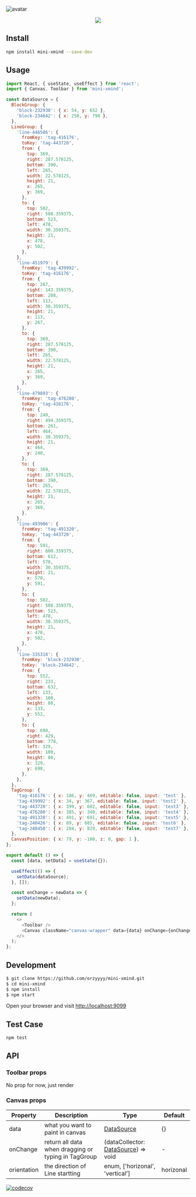 <p align="center">

![avatar](./docs/banner.png)

</p>

<p align="center">
  <img src="./docs/screenshot.gif" />
</p>

## Install

```bash
npm install mini-xmind --save-dev
```

## Usage

```javascript
import React, { useState, useEffect } from 'react';
import { Canvas, Toolbar } from 'mini-xmind';

const dataSource = {
  BlockGroup: {
    'block-232930': { x: 54, y: 652 },
    'block-234642': { x: 250, y: 798 },
  },
  LineGroup: {
    'line-446586': {
      fromKey: 'tag-416176',
      toKey: 'tag-443720',
      from: {
        top: 369,
        right: 287.578125,
        bottom: 390,
        left: 265,
        width: 22.578125,
        height: 21,
        x: 265,
        y: 369,
      },
      to: {
        top: 502,
        right: 508.359375,
        bottom: 523,
        left: 478,
        width: 30.359375,
        height: 21,
        x: 478,
        y: 502,
      },
    },
    'line-451979': {
      fromKey: 'tag-439992',
      toKey: 'tag-416176',
      from: {
        top: 267,
        right: 143.359375,
        bottom: 288,
        left: 113,
        width: 30.359375,
        height: 21,
        x: 113,
        y: 267,
      },
      to: {
        top: 369,
        right: 287.578125,
        bottom: 390,
        left: 265,
        width: 22.578125,
        height: 21,
        x: 265,
        y: 369,
      },
    },
    'line-479893': {
      fromKey: 'tag-476280',
      toKey: 'tag-416176',
      from: {
        top: 240,
        right: 494.359375,
        bottom: 261,
        left: 464,
        width: 30.359375,
        height: 21,
        x: 464,
        y: 240,
      },
      to: {
        top: 369,
        right: 287.578125,
        bottom: 390,
        left: 265,
        width: 22.578125,
        height: 21,
        x: 265,
        y: 369,
      },
    },
    'line-493906': {
      fromKey: 'tag-491320',
      toKey: 'tag-443720',
      from: {
        top: 591,
        right: 600.359375,
        bottom: 612,
        left: 570,
        width: 30.359375,
        height: 21,
        x: 570,
        y: 591,
      },
      to: {
        top: 502,
        right: 508.359375,
        bottom: 523,
        left: 478,
        width: 30.359375,
        height: 21,
        x: 478,
        y: 502,
      },
    },
    'line-335318': {
      fromKey: 'block-232930',
      toKey: 'block-234642',
      from: {
        top: 552,
        right: 233,
        bottom: 632,
        left: 133,
        width: 100,
        height: 80,
        x: 133,
        y: 552,
      },
      to: {
        top: 698,
        right: 429,
        bottom: 778,
        left: 329,
        width: 100,
        height: 80,
        x: 329,
        y: 698,
      },
    },
  },
  TagGroup: {
    'tag-416176': { x: 186, y: 469, editable: false, input: 'test' },
    'tag-439992': { x: 34, y: 367, editable: false, input: 'test2' },
    'tag-443720': { x: 399, y: 602, editable: false, input: 'test3' },
    'tag-476280': { x: 385, y: 340, editable: false, input: 'test4' },
    'tag-491320': { x: 491, y: 691, editable: false, input: 'test5' },
    'tag-240426': { x: 89, y: 685, editable: false, input: 'test6' },
    'tag-248450': { x: 284, y: 829, editable: false, input: 'test7' },
  },
  CanvasPosition: { x: 79, y: -100, z: 0, gap: 1 },
};

export default () => {
  const [data, setData] = useState({});

  useEffect(() => {
    setData(dataSource);
  }, []);

  const onChange = newData => {
    setData(newData);
  };

  return (
    <>
      <Toolbar />
      <Canvas className="canvas-wrapper" data={data} onChange={onChange} />
    </>
  );
};
```

## Development

```bash
$ git clone https://github.com/orzyyyy/mini-xmind.git
$ cd mini-xmind
$ npm install
$ npm start
```

Open your browser and visit <http://localhost:9099>

## Test Case

```
npm test
```

## API

### Toolbar props

No prop for now, just render

### Canvas props

| Property    | Description                                         | Type                                                                                                                                               | Default   |
| ----------- | --------------------------------------------------- | -------------------------------------------------------------------------------------------------------------------------------------------------- | --------- |
| data        | what you want to paint in canvas                    | [DataSource](https://github.com/orzyyyy/mini-xmind/blob/0b83c704edf98fac54dc5117f120565b28244877/src/canvas/core.tsx#L23)                          | {}        |
| onChange    | return all data when dragging or typing in TagGroup | (dataCollector: [DataSource](https://github.com/orzyyyy/mini-xmind/blob/0b83c704edf98fac54dc5117f120565b28244877/src/canvas/core.tsx#L23)) => void | -         |
| orientation | the direction of Line startting                     | enum, ['horizonal', 'vertical']                                                                                                                    | horizonal |

[![codecov](https://codecov.io/gh/orzyyyy/mini-xmind/branch/master/graph/badge.svg)](https://codecov.io/gh/orzyyyy/mini-xmind)
